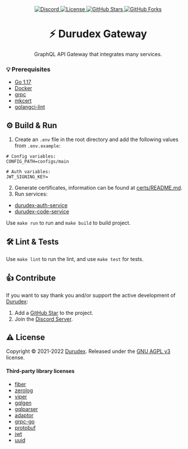 <div align="center">
    <a href="https://discord.gg/4qcXbeVehZ">
        <img alt="Discord" src="https://img.shields.io/discord/882288646517035028?label=%F0%9F%92%AC%20discord">
    </a>
    <a href="https://github.com/durudex/durudex-gateway/blob/main/COPYING">
        <img alt="License" src="https://img.shields.io/github/license/durudex/durudex-gateway?label=%F0%9F%93%95%20license">
    </a>
    <a href="https://github.com/durudex/durudex-gateway/stargazers">
        <img alt="GitHub Stars" src="https://img.shields.io/github/stars/durudex/durudex-gateway?label=%E2%AD%90%20stars&logo=sdf">
    </a>
    <a href="https://github.com/durudex/durudex-gateway/network">
        <img alt="GitHub Forks" src="https://img.shields.io/github/forks/durudex/durudex-gateway?label=%F0%9F%93%81%20forks">
    </a>
</div>

<h1 align="center">⚡️ Durudex Gateway</h1>

<p align="center">
GraphQL API Gateway that integrates many services.
</p>

### 💡 Prerequisites
+ [Go 1.17](https://golang.org/)
+ [Docker](https://www.docker.com)
+ [grpc](https://grpc.io/docs/languages/go/quickstart/)
+ [mkcert](https://github.com/FiloSottile/mkcert)
+ [golangci-lint](https://golangci-lint.run/usage/install/)

## ⚙️ Build & Run
1) Create an `.env` file in the root directory and add the following values from `.env.example`:
```env
# Config variables:
CONFIG_PATH=configs/main

# Auth variables:
JWT_SIGNING_KEY=
```
2) Generate certificates, information can be found at [certs/README.md](cert/README.md).
3) Run services:
+ [durudex-auth-service](https://github.com/durudex/durudex-auth-service)
+ [durudex-code-service](https://github.com/durudex/durudex-code-service)

Use `make run` to run and `make build` to build project.

## 🛠 Lint & Tests
Use `make lint` to run the lint, and use `make test` for tests.

## 👍 Contribute
If you want to say thank you and/or support the active development of [Durudex](https://github.com/durudex):
1) Add a [GitHub Star](https://github.com/Durudex/durudex-gateway/stargazers) to the project.
2) Join the [Discord Server](https://discord.gg/4qcXbeVehZ).

## ⚠️ License
Copyright © 2021-2022 [Durudex](https://github.com/Durudex). Released under the [GNU AGPL v3](https://www.gnu.org/licenses/agpl-3.0.html) license.

#### Third-party library licenses
+ [fiber](https://github.com/gofiber/fiber/blob/master/LICENSE)
+ [zerolog](https://github.com/rs/zerolog/blob/master/LICENSE)
+ [viper](https://github.com/spf13/viper/blob/master/LICENSE)
+ [gqlgen](https://github.com/99designs/gqlgen/blob/master/LICENSE)
+ [gqlparser](https://github.com/vektah/gqlparser/blob/master/LICENSE)
+ [adaptor](https://github.com/gofiber/adaptor/blob/master/LICENSE)
+ [grpc-go](https://github.com/grpc/grpc-go/blob/master/LICENSE)
+ [protobuf](https://github.com/protocolbuffers/protobuf/blob/master/LICENSE)
+ [jwt](https://github.com/golang-jwt/jwt/blob/main/LICENSE)
+ [uuid](https://github.com/gofrs/uuid/blob/master/LICENSE)

